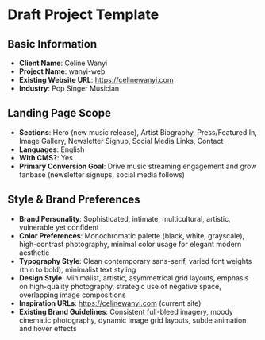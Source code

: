 # Draft Project Template

## Basic Information

- **Client Name**: Celine Wanyi
- **Project Name**: wanyi-web
- **Existing Website URL**: https://celinewanyi.com
- **Industry**: Pop Singer Musician

## Landing Page Scope

- **Sections**: Hero (new music release), Artist Biography, Press/Featured In, Image Gallery, Newsletter Signup, Social Media Links, Contact
- **Languages**: English
- **With CMS?**: Yes
- **Primary Conversion Goal**: Drive music streaming engagement and grow fanbase (newsletter signups, social media follows)

## Style & Brand Preferences

- **Brand Personality**: Sophisticated, intimate, multicultural, artistic, vulnerable yet confident
- **Color Preferences**: Monochromatic palette (black, white, grayscale), high-contrast photography, minimal color usage for elegant modern aesthetic
- **Typography Style**: Clean contemporary sans-serif, varied font weights (thin to bold), minimalist text styling
- **Design Style**: Minimalist, artistic, asymmetrical grid layouts, emphasis on high-quality photography, strategic use of negative space, overlapping image compositions
- **Inspiration URLs**: https://celinewanyi.com (current site)
- **Existing Brand Guidelines**: Consistent full-bleed imagery, moody cinematic photography, dynamic image grid layouts, subtle animation and hover effects
